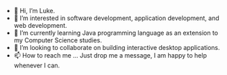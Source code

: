 - 👋 Hi, I’m Luke.
- 👀 I’m interested in software development, application development, and web development. 
- 🌱 I’m currently learning Java programming language as an extension to my Computer Science studies.
- 💞️ I’m looking to collaborate on building interactive desktop applications. 
- 📫 How to reach me ... Just drop me a message, I am happy to help whenever I can. 

<!---
lukeb1712/lukeb1712 is a ✨ special ✨ repository because its `README.md` (this file) appears on your GitHub profile.
You can click the Preview link to take a look at your changes.
--->
